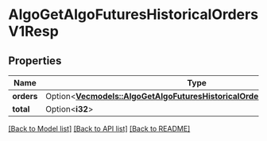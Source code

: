 # AlgoGetAlgoFuturesHistoricalOrdersV1Resp

## Properties

Name | Type | Description | Notes
------------ | ------------- | ------------- | -------------
**orders** | Option<[**Vec<models::AlgoGetAlgoFuturesHistoricalOrdersV1RespOrdersInner>**](AlgoGetAlgoFuturesHistoricalOrdersV1Resp_orders_inner.md)> |  | [optional]
**total** | Option<**i32**> |  | [optional]

[[Back to Model list]](../README.md#documentation-for-models) [[Back to API list]](../README.md#documentation-for-api-endpoints) [[Back to README]](../README.md)


